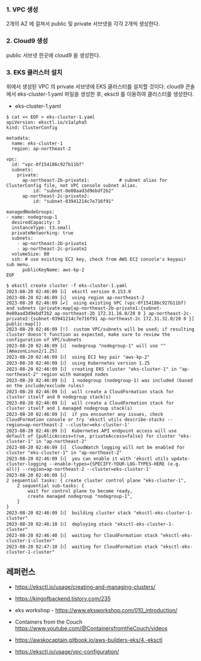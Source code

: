 ### 1. VPC 생성 ###

2개의 AZ 에 걸쳐서 public 및 private 서브넷을 각각 2개씩 생성한다.


### 2. Cloud9 생성 ###

public 서브넷 한곳에 cloud9 을 생성한다.


### 3. EKS 클러스터 설치 ###

위에서 생성된 VPC 의 private 서브넷에 EKS 클러스터를 설치할 것이다.
cloud9 콘솔에서 eks-cluster-1.yaml 파일을 생성한 후, eksctl 를 이용하여 클러스터를 생성한다. 

* eks-cluster-1.yaml   
```
$ cat << EOF > eks-cluster-1.yaml
apiVersion: eksctl.io/v1alpha5
kind: ClusterConfig

metadata:
  name: eks-cluster-1
  region: ap-northeast-2

vpc:
  id: "vpc-0f154186c927b11bf"
  subnets:
    private:
      ap-northeast-2b-private1:           # subnet alias for ClusterConfig file, not VPC console subnet alias.
          id: "subnet-0e00aad3d9ebdf2b2"
      ap-northeast-2c-private2:
          id: "subnet-03941214c7e716f91"

managedNodeGroups:
- name: nodegroup-1
  desiredCapacity: 3
  instanceType: t3.small
  privateNetworking: true
  subnets:
    - ap-northeast-2b-private1
    - ap-northeast-2c-private2
  volumeSize: 80
  ssh: # use existing EC2 key, check from AWS EC2 console's keypair sub menu.
      publicKeyName: aws-kp-2
EOF
```

```
$ eksctl create cluster -f eks-cluster-1.yaml
2023-08-20 02:46:09 [ℹ]  eksctl version 0.153.0
2023-08-20 02:46:09 [ℹ]  using region ap-northeast-2
2023-08-20 02:46:09 [✔]  using existing VPC (vpc-0f154186c927b11bf) and subnets (private:map[ap-northeast-2b-private1:{subnet-0e00aad3d9ebdf2b2 ap-northeast-2b 172.31.16.0/20 0 } ap-northeast-2c-private2:{subnet-03941214c7e716f91 ap-northeast-2c 172.31.32.0/20 0 }] public:map[])
2023-08-20 02:46:09 [!]  custom VPC/subnets will be used; if resulting cluster doesn't function as expected, make sure to review the configuration of VPC/subnets
2023-08-20 02:46:09 [ℹ]  nodegroup "nodegroup-1" will use "" [AmazonLinux2/1.25]
2023-08-20 02:46:09 [ℹ]  using EC2 key pair "aws-kp-2"
2023-08-20 02:46:09 [ℹ]  using Kubernetes version 1.25
2023-08-20 02:46:09 [ℹ]  creating EKS cluster "eks-cluster-1" in "ap-northeast-2" region with managed nodes
2023-08-20 02:46:09 [ℹ]  1 nodegroup (nodegroup-1) was included (based on the include/exclude rules)
2023-08-20 02:46:09 [ℹ]  will create a CloudFormation stack for cluster itself and 0 nodegroup stack(s)
2023-08-20 02:46:09 [ℹ]  will create a CloudFormation stack for cluster itself and 1 managed nodegroup stack(s)
2023-08-20 02:46:09 [ℹ]  if you encounter any issues, check CloudFormation console or try 'eksctl utils describe-stacks --region=ap-northeast-2 --cluster=eks-cluster-1'
2023-08-20 02:46:09 [ℹ]  Kubernetes API endpoint access will use default of {publicAccess=true, privateAccess=false} for cluster "eks-cluster-1" in "ap-northeast-2"
2023-08-20 02:46:09 [ℹ]  CloudWatch logging will not be enabled for cluster "eks-cluster-1" in "ap-northeast-2"
2023-08-20 02:46:09 [ℹ]  you can enable it with 'eksctl utils update-cluster-logging --enable-types={SPECIFY-YOUR-LOG-TYPES-HERE (e.g. all)} --region=ap-northeast-2 --cluster=eks-cluster-1'
2023-08-20 02:46:09 [ℹ]  
2 sequential tasks: { create cluster control plane "eks-cluster-1", 
    2 sequential sub-tasks: { 
        wait for control plane to become ready,
        create managed nodegroup "nodegroup-1",
    } 
}
2023-08-20 02:46:09 [ℹ]  building cluster stack "eksctl-eks-cluster-1-cluster"
2023-08-20 02:46:10 [ℹ]  deploying stack "eksctl-eks-cluster-1-cluster"
2023-08-20 02:46:40 [ℹ]  waiting for CloudFormation stack "eksctl-eks-cluster-1-cluster"
2023-08-20 02:47:10 [ℹ]  waiting for CloudFormation stack "eksctl-eks-cluster-1-cluster"
```





## 레퍼런스 ##

* https://eksctl.io/usage/creating-and-managing-clusters/

* https://kingofbackend.tistory.com/235

* eks workshop - https://www.eksworkshop.com/010_introduction/

* Containers from the Couch  
  https://www.youtube.com/@ContainersfromtheCouch/videos

* https://awskocaptain.gitbook.io/aws-builders-eks/4.-eksctl 

* https://eksctl.io/usage/vpc-configuration/
